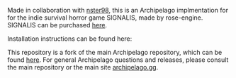 Made in collaboration with [nster98](https://github.com/nster98), this is an Archipelago implmentation for for the indie survival horror game SIGNALIS, made by rose-engine. SIGNALIS can be purchased [here](https://store.steampowered.com/app/1262350/SIGNALIS/).

Installation instructions can be found here:

This repository is a fork of the main Archipelago repository, which can be found [here](https://github.com/ArchipelagoMW/Archipelago). For general Archipelago questions and releases, please consult the main repository or the main site [archipelago.gg](https://archipelago.gg/).
